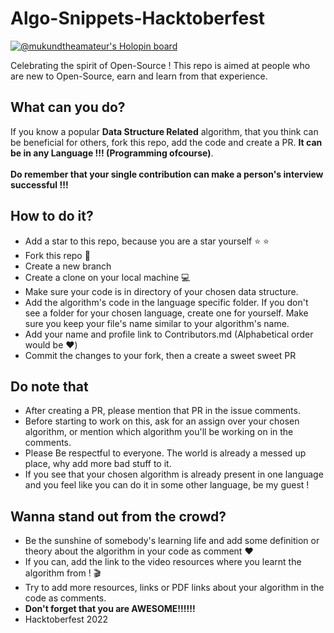 # Algo-Snippets-Hacktoberfest




[![@mukundtheamateur's Holopin board](https://holopin.io/api/user/board?user=mukundtheamateur)](https://holopin.io/@mukundtheamateur)


Celebrating the spirit of Open-Source ! This repo is aimed at people who are new to Open-Source, earn and learn from that experience.


## What can you do?
If you know a popular **Data Structure Related** algorithm, that you think can be beneficial for others, fork this repo, add the code and create a PR. **It can be in any Language !!! (Programming ofcourse)**.<br><br>
**Do remember that your single contribution can make a person's interview successful !!!**

## How to do it?
- Add a star to this repo, because you are a star yourself :star: :star:
- Fork this repo :fork_and_knife:
- Create a new branch
- Create a clone on your local machine :computer:
- Make sure your code is in directory of your chosen data structure.
- Add the algorithm's code in the language specific folder. If you don't see a folder for your chosen language, create one for yourself. Make sure you keep your file's name similar to your algorithm's name.
- Add your name and profile link to Contributors.md (Alphabetical order would be :heart:)
- Commit the changes to your fork, then a create a sweet sweet PR

## Do note that
- After creating a PR, please mention that PR in the issue comments.
- Before starting to work on this, ask for an assign over your chosen algorithm, or mention which algorithm you'll be working on in the comments.
- Please Be respectful to everyone. The world is already a messed up place, why add more bad stuff to it.
- If you see that your chosen algorithm is already present in one language and you feel like you can do it in some other language, be my guest !

## Wanna stand out from the crowd?
- Be the sunshine of somebody's learning life and add some definition or theory about the algorithm in your code as comment :heart:
- If you can, add the link to the video resources where you learnt the algorithm from ! :clapper:
- Try to add more resources, links or PDF links about your algorithm in the code as comments.
- **Don't forget that you are AWESOME!!!!!!**
- Hacktoberfest 2022
